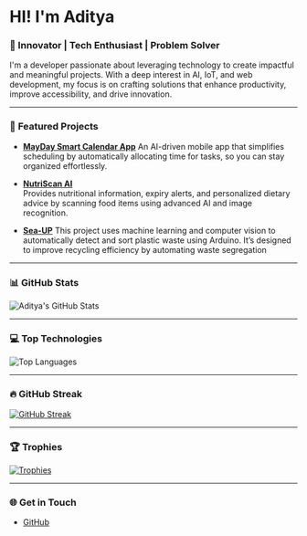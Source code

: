 # HI! I'm Aditya

### 🚀 Innovator | Tech Enthusiast | Problem Solver

I'm a developer passionate about leveraging technology to create impactful and meaningful projects. With a deep interest in AI, IoT, and web development, my focus is on crafting solutions that enhance productivity, improve accessibility, and drive innovation.

---

### 🌟 **Featured Projects**

- [**MayDay Smart Calendar App**]([https://github.com/BENi-Aditya/MayDay](https://github.com/BENi-Aditya/Calendar_app))  
  An AI-driven mobile app that simplifies scheduling by automatically allocating time for tasks, so you can stay organized effortlessly.

- [**NutriScan AI**](https://github.com/BENi-Aditya/BENi-AI-Nutritional-Tracker)  
  Provides nutritional information, expiry alerts, and personalized dietary advice by scanning food items using advanced AI and image recognition.

- [**Sea-UP**]([https://github.com/BENi-Aditya/Sea-UP](https://github.com/BENi-Aditya/Waste-Segregation-with-Roboflow-and-Arduino))  
  This project uses machine learning and computer vision to automatically detect and sort plastic waste using Arduino. It’s designed to improve recycling efficiency by automating waste segregation
---

### 📊 **GitHub Stats**

![Aditya's GitHub Stats](https://github-readme-stats.vercel.app/api?username=BENi-Aditya&show_icons=true&theme=vue-dark)

---

### 💻 **Top Technologies**

![Top Languages](https://github-readme-stats.vercel.app/api/top-langs/?username=BENi-Aditya&layout=compact&theme=vue-dark)

---

### 🔥 **GitHub Streak**

[![GitHub Streak](https://github-readme-streak-stats.herokuapp.com/?user=BENi-Aditya&theme=vue-dark)](https://git.io/streak-stats)

---

### 🏆 **Trophies**

[![Trophies](https://github-profile-trophy.vercel.app/?username=BENi-Aditya&theme=vue-dark)](https://github.com/ryo-ma/github-profile-trophy)

---

### 🌐 **Get in Touch**
- [GitHub](https://github.com/BENi-Aditya)
